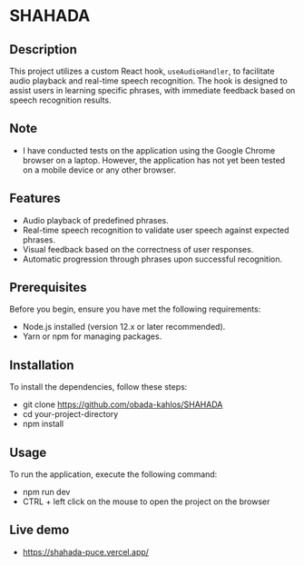 # SHAHADA

## Description
This project utilizes a custom React hook, `useAudioHandler`, to facilitate audio playback and real-time speech recognition. The hook is designed to assist users in learning specific phrases, with immediate feedback based on speech recognition results.

## Note
- I have conducted tests on the application using the Google Chrome browser on a laptop. However, the application has not yet been tested on a mobile device or any other browser.

## Features
- Audio playback of predefined phrases.
- Real-time speech recognition to validate user speech against expected phrases.
- Visual feedback based on the correctness of user responses.
- Automatic progression through phrases upon successful recognition.

## Prerequisites
Before you begin, ensure you have met the following requirements:
- Node.js installed (version 12.x or later recommended).
- Yarn or npm for managing packages.

## Installation
To install the dependencies, follow these steps:
- git clone https://github.com/obada-kahlos/SHAHADA
- cd your-project-directory
- npm install


## Usage
To run the application, execute the following command:
- npm run dev
- CTRL + left click on the mouse to open the project on the browser 

## Live demo
- https://shahada-puce.vercel.app/